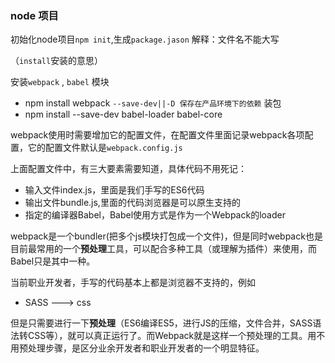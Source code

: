 ### node 项目

初始化node项目`npm init`,生成`package.jason`
解释：文件名不能大写

（`install`安装的意思）

安装`webpack` , `babel` 模块
- npm install webpack `--save-dev||-D 保存在产品环境下的依赖`  装包
- npm install --save-dev babel-loader babel-core

webpack使用时需要增加它的配置文件，在配置文件里面记录webpack各项配置，它的配置文件默认是`webpack.config.js`



上面配置文件中，有三大要素需要知道，具体代码不用死记：
- 输入文件index.js，里面是我们手写的ES6代码
- 输出文件bundle.js,里面的代码浏览器是可以原生支持的
- 指定的编译器Babel，Babel使用方式是作为一个Webpack的loader

webpack是一个bundler(把多个js模块打包成一个文件)，但是同时webpack也是目前最常用的一个**预处理**工具，可以配合多种工具（或理解为插件）来使用，而Babel只是其中一种。

当前职业开发者，手写的代码基本上都是浏览器不支持的，例如

- SASS ---> css

但是只需要进行一下**预处理**（ES6编译ES5，进行JS的压缩，文件合并，SASS语法转CSS等），就可以真正运行了。而Webpack就是这样一个预处理的工具。用不用预处理步骤，是区分业余开发者和职业开发者的一个明显特征。
